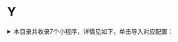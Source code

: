# Y
<details>
<summary>
本目录共收录7个小程序，详情见如下，单击导入对应配置：
</summary>

- [一点点](https://quantumult.app/x/open-app/add-resource?remote-resource=%7B%22rewrite_remote%22%3A%20%5B%22https%3A%2F%2Fraw.githubusercontent.com%2Fzirawell%2FR-Store%2Fmain%2FRule%2FQuanX%2FAdblock%2FApplet%2FWechat%2FY%2F%E4%B8%80%E7%82%B9%E7%82%B9%2Frewrite%2Fydd.conf%2C%20tag%3D%E4%B8%80%E7%82%B9%E7%82%B9%22%5D%7D)
- [云快充](https://quantumult.app/x/open-app/add-resource?remote-resource=%7B%22filter_remote%22%3A%20%5B%22https%3A%2F%2Fraw.githubusercontent.com%2Fzirawell%2FR-Store%2Fmain%2FRule%2FQuanX%2FAdblock%2FApplet%2FWechat%2FY%2F%E4%BA%91%E5%BF%AB%E5%85%85%2Ffilter%2Fykc.list%2C%20tag%3D%E4%BA%91%E5%BF%AB%E5%85%85%22%5D%2C%22rewrite_remote%22%3A%20%5B%22https%3A%2F%2Fraw.githubusercontent.com%2Fzirawell%2FR-Store%2Fmain%2FRule%2FQuanX%2FAdblock%2FApplet%2FWechat%2FY%2F%E4%BA%91%E5%BF%AB%E5%85%85%2Frewrite%2Fykc.conf%2C%20tag%3D%E4%BA%91%E5%BF%AB%E5%85%85%22%5D%7D)
- [印享星](https://quantumult.app/x/open-app/add-resource?remote-resource=%7B%22rewrite_remote%22%3A%20%5B%22https%3A%2F%2Fraw.githubusercontent.com%2Fzirawell%2FR-Store%2Fmain%2FRule%2FQuanX%2FAdblock%2FApplet%2FWechat%2FY%2F%E5%8D%B0%E4%BA%AB%E6%98%9F%2Frewrite%2Fyxx.conf%2C%20tag%3D%E5%8D%B0%E4%BA%AB%E6%98%9F%22%5D%7D)
- [易捷加油](https://quantumult.app/x/open-app/add-resource?remote-resource=%7B%22rewrite_remote%22%3A%20%5B%22https%3A%2F%2Fraw.githubusercontent.com%2Fzirawell%2FR-Store%2Fmain%2FRule%2FQuanX%2FAdblock%2FApplet%2FWechat%2FY%2F%E6%98%93%E6%8D%B7%E5%8A%A0%E6%B2%B9%2Frewrite%2Fejoy.conf%2C%20tag%3D%E6%98%93%E6%8D%B7%E5%8A%A0%E6%B2%B9%22%5D%7D)
- [永辉生活](https://quantumult.app/x/open-app/add-resource?remote-resource=%7B%22rewrite_remote%22%3A%20%5B%22https%3A%2F%2Fraw.githubusercontent.com%2Fzirawell%2FR-Store%2Fmain%2FRule%2FQuanX%2FAdblock%2FApplet%2FWechat%2FY%2F%E6%B0%B8%E8%BE%89%E7%94%9F%E6%B4%BB%2Frewrite%2Fyonghui.conf%2C%20tag%3D%E6%B0%B8%E8%BE%89%E7%94%9F%E6%B4%BB%22%5D%7D)
- [羊城通](https://quantumult.app/x/open-app/add-resource?remote-resource=%7B%22rewrite_remote%22%3A%20%5B%22https%3A%2F%2Fraw.githubusercontent.com%2Fzirawell%2FR-Store%2Fmain%2FRule%2FQuanX%2FAdblock%2FApplet%2FWechat%2FY%2F%E7%BE%8A%E5%9F%8E%E9%80%9A%2Frewrite%2Fyct.conf%2C%20tag%3D%E7%BE%8A%E5%9F%8E%E9%80%9A%22%5D%7D)
- [韵达快递](https://quantumult.app/x/open-app/add-resource?remote-resource=%7B%22rewrite_remote%22%3A%20%5B%22https%3A%2F%2Fraw.githubusercontent.com%2Fzirawell%2FR-Store%2Fmain%2FRule%2FQuanX%2FAdblock%2FApplet%2FWechat%2FY%2F%E9%9F%B5%E8%BE%BE%E5%BF%AB%E9%80%92%2Frewrite%2Fyunda.conf%2C%20tag%3D%E9%9F%B5%E8%BE%BE%E5%BF%AB%E9%80%92%22%5D%7D)

</details>